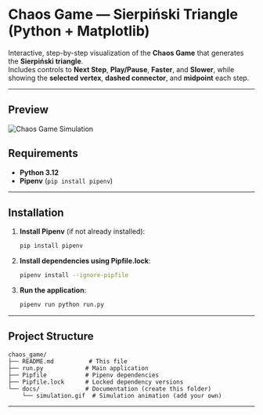 # Chaos Game — Sierpiński Triangle (Python + Matplotlib)

Interactive, step-by-step visualization of the **Chaos Game** that generates the **Sierpiński triangle**.  
Includes controls to **Next Step**, **Play/Pause**, **Faster**, and **Slower**, while showing the **selected vertex**, **dashed connector**, and **midpoint** each step.

---

## Preview

<!-- Placeholder: Add your simulation GIF here -->

![Chaos Game Simulation](docs/simulation.gif)


## Requirements

- **Python 3.12**
- **Pipenv** (`pip install pipenv`)

---

## Installation

1. **Install Pipenv** (if not already installed):

   ```bash
   pip install pipenv
   ```

2. **Install dependencies using Pipfile.lock**:

   ```bash
   pipenv install --ignore-pipfile
   ```

3. **Run the application**:

   ```bash
   pipenv run python run.py
   ```

---

## Project Structure

```
chaos_game/
├── README.md          # This file
├── run.py            # Main application
├── Pipfile           # Pipenv dependencies
├── Pipfile.lock      # Locked dependency versions
└── docs/             # Documentation (create this folder)
    └── simulation.gif  # Simulation animation (add your own)
```

---
